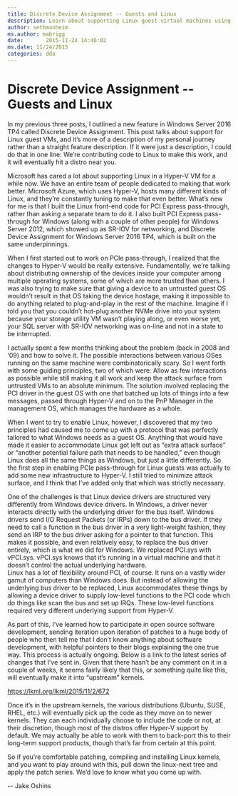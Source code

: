 ```yaml
---
title: Discrete Device Assignment -- Guests and Linux
description: Learn about supporting Linux guest virtual machines using Discrete Device Assignment.
author: sethmanheim
ms.author: mabrigg
date:       2015-11-24 14:46:02
ms.date: 11/24/2015
categories: dda
---
```

# Discrete Device Assignment -- Guests and Linux

In my previous three posts, I outlined a new feature in Windows Server 2016 TP4 called Discrete Device Assignment. This post talks about support for Linux guest VMs, and it’s more of a description of my personal journey rather than a straight feature description. If it were just a description, I could do that in one line: We’re contributing code to Linux to make this work, and it will eventually hit a distro near you.

Microsoft has cared a lot about supporting Linux in a Hyper-V VM for a while now. We have an entire team of people dedicated to making that work better. Microsoft Azure, which uses Hyper-V, hosts many different kinds of Linux, and they’re constantly tuning to make that even better. What’s new for me is that I built the Linux front-end code for PCI Express pass-through, rather than asking a separate team to do it. I also built PCI Express pass-through for Windows (along with a couple of other people) for Windows Server 2012, which showed up as SR-IOV for networking, and Discrete Device Assignment for Windows Server 2016 TP4, which is built on the same underpinnings.

When I first started out to work on PCIe pass-through, I realized that the changes to Hyper-V would be really extensive. Fundamentally, we’re talking about distributing ownership of the devices inside your computer among multiple operating systems, some of which are more trusted than others. I was also trying to make sure that giving a device to an untrusted guest OS wouldn’t result in that OS taking the device hostage, making it impossible to do anything related to plug-and-play in the rest of the machine. Imagine if I told you that you couldn’t hot-plug another NVMe drive into your system because your storage utility VM wasn’t playing along, or even worse yet, your SQL server with SR-IOV networking was on-line and not in a state to be interrupted.

I actually spent a few months thinking about the problem (back in 2008 and ‘09) and how to solve it. The possible interactions between various OSes running on the same machine were combinatorically scary. So I went forth with some guiding principles, two of which were: Allow as few interactions as possible while still making it all work and keep the attack surface from untrusted VMs to an absolute minimum. The solution involved replacing the PCI driver in the guest OS with one that batched up lots of things into a few messages, passed through Hyper-V and on to the PnP Manager in the management OS, which manages the hardware as a whole.

When I went to try to enable Linux, however, I discovered that my two principles had caused me to come up with a protocol that was perfectly tailored to what Windows needs as a guest OS. Anything that would have made it easier to accommodate Linux got left out as “extra attack surface” or “another potential failure path that needs to be handled,” even though Linux does all the same things as Windows, but just a little differently. So the first step in enabling PCIe pass-through for Linux guests was actually to add some new infrastructure to Hyper-V. I still tried to minimize attack surface, and I think that I’ve added only that which was strictly necessary.

One of the challenges is that Linux device drivers are structured very differently from Windows device drivers. In Windows, a driver never interacts directly with the underlying driver for the bus itself. Windows drivers send I/O Request Packets (or IRPs) down to the bus driver. If they need to call a function in the bus driver in a very light-weight fashion, they send an IRP to the bus driver asking for a pointer to that function. This makes it possible, and even relatively easy, to replace the bus driver entirely, which is what we did for Windows. We replaced PCI.sys with vPCI.sys. vPCI.sys knows that it’s running in a virtual machine and that it doesn’t control the actual underlying hardware.  
Linux has a lot of flexibility around PCI, of course. It runs on a vastly wider gamut of computers than Windows does. But instead of allowing the underlying bus driver to be replaced, Linux accommodates these things by allowing a device driver to supply low-level functions to the PCI code which do things like scan the bus and set up IRQs. These low-level functions required very different underlying support from Hyper-V.

As part of this, I’ve learned how to participate in open source software development, sending iteration upon iteration of patches to a huge body of people who then tell me that I don’t know anything about software development, with helpful pointers to their blogs explaining the one true way. This process is actually ongoing. Below is a link to the latest series of changes that I’ve sent in. Given that there hasn’t be any comment on it in a couple of weeks, it seems fairly likely that this, or something quite like this, will eventually make it into “upstream” kernels.

<https://lkml.org/lkml/2015/11/2/672>

Once it’s in the upstream kernels, the various distributions (Ubuntu, SUSE, RHEL, etc.) will eventually pick up the code as they move on to newer kernels. They can each individually choose to include the code or not, at their discretion, though most of the distros offer Hyper-V support by default. We may actually be able to work with them to back-port this to their long-term support products, though that’s far from certain at this point.

So if you’re comfortable patching, compiling and installing Linux kernels, and you want to play around with this, pull down the linux-next tree and apply the patch series. We’d love to know what you come up with.

\-- Jake Oshins
